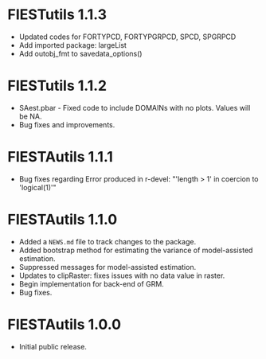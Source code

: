 # FIESTutils 1.1.3

* Updated codes for FORTYPCD, FORTYPGRPCD, SPCD, SPGRPCD
* Add imported package: largeList
* Add outobj_fmt to savedata_options()


# FIESTutils 1.1.2

* SAest.pbar - Fixed code to include DOMAINs with no plots. Values will be NA.
* Bug fixes and improvements. 


# FIESTAutils 1.1.1

* Bug fixes regarding Error produced in r-devel: "'length > 1' in coercion to 'logical(1)'"


# FIESTAutils 1.1.0

* Added a `NEWS.md` file to track changes to the package.
* Added bootstrap method for estimating the variance of model-assisted estimation. 
* Suppressed messages for model-assisted estimation.
* Updates to clipRaster: fixes issues with no data value in raster.
* Begin implementation for back-end of GRM.
* Bug fixes. 

# FIESTAutils 1.0.0

* Initial public release.
